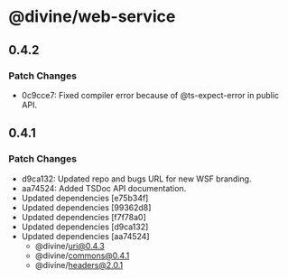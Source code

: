 # @divine/web-service

## 0.4.2

### Patch Changes

- 0c9cce7: Fixed compiler error because of @ts-expect-error in public API.

## 0.4.1

### Patch Changes

- d9ca132: Updated repo and bugs URL for new WSF branding.
- aa74524: Added TSDoc API documentation.
- Updated dependencies [e75b34f]
- Updated dependencies [99362d8]
- Updated dependencies [f7f78a0]
- Updated dependencies [d9ca132]
- Updated dependencies [aa74524]
  - @divine/uri@0.4.3
  - @divine/commons@0.4.1
  - @divine/headers@2.0.1
